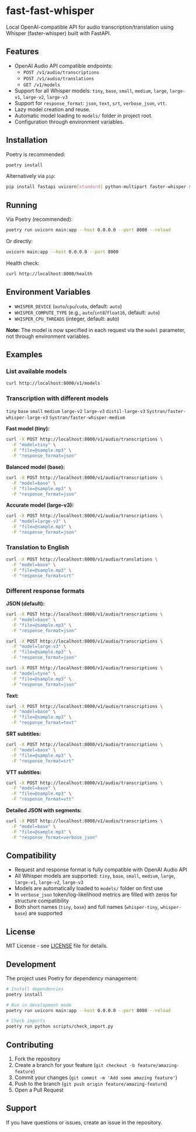 # fast-fast-whisper

Local OpenAI-compatible API for audio transcription/translation using Whisper (faster-whisper) built with FastAPI.

## Features

- OpenAI Audio API compatible endpoints:
  - `POST /v1/audio/transcriptions`
  - `POST /v1/audio/translations`
  - `GET /v1/models`
- Support for all Whisper models: `tiny`, `base`, `small`, `medium`, `large`, `large-v1`, `large-v2`, `large-v3`
- Support for `response_format`: `json`, `text`, `srt`, `verbose_json`, `vtt`.
- Lazy model creation and reuse.
- Automatic model loading to `models/` folder in project root.
- Configuration through environment variables.

## Installation

Poetry is recommended:

```bash
poetry install
```

Alternatively via `pip`:

```bash
pip install fastapi uvicorn[standard] python-multipart faster-whisper srt webvtt-py
```

## Running

Via Poetry (recommended):

```bash
poetry run uvicorn main:app --host 0.0.0.0 --port 8000 --reload
```

Or directly:

```bash
uvicorn main:app --host 0.0.0.0 --port 8000
```

Health check:

```bash
curl http://localhost:8000/health
```

## Environment Variables

- `WHISPER_DEVICE` (`auto`/`cpu`/`cuda`, default: `auto`)
- `WHISPER_COMPUTE_TYPE` (e.g., `auto`/`int8`/`float16`, default: `auto`)
- `WHISPER_CPU_THREADS` (integer, default: auto)

**Note:** The model is now specified in each request via the `model` parameter, not through environment variables.

## Examples

### List available models

```bash
curl http://localhost:8000/v1/models
```

### Transcription with different models

`tiny` `base` `small` `medium` `large-v2` `large-v3` `distil-large-v3` `Systran/faster-whisper-large-v3` `Systran/faster-whisper-medium`

**Fast model (tiny):**

```bash
curl -X POST http://localhost:8000/v1/audio/transcriptions \
  -F "model=tiny" \
  -F "file=@sample.mp3" \
  -F "response_format=json"
```

**Balanced model (base):**

```bash
curl -X POST http://localhost:8000/v1/audio/transcriptions \
  -F "model=base" \
  -F "file=@sample.mp3" \
  -F "response_format=json"
```

**Accurate model (large-v3):**

```bash
curl -X POST http://localhost:8000/v1/audio/transcriptions \
  -F "model=large-v3" \
  -F "file=@sample.mp3" \
  -F "response_format=json"
```

### Translation to English

```bash
curl -X POST http://localhost:8000/v1/audio/translations \
  -F "model=base" \
  -F "file=@sample.mp3" \
  -F "response_format=srt"
```

### Different response formats

**JSON (default):**

```bash
curl -X POST http://localhost:8000/v1/audio/transcriptions \
  -F "model=base" \
  -F "file=@sample.mp3" \
  -F "response_format=json"
```

```bash
curl -X POST http://localhost:8000/v1/audio/transcriptions \
  -F "model=large-v3" \
  -F "file=@sample.mp3" \
  -F "response_format=json"
```

```bash
curl -X POST http://localhost:8000/v1/audio/transcriptions \
  -F "model=tyne" \
  -F "file=@sample.mp3" \
  -F "response_format=json"
```

**Text:**

```bash
curl -X POST http://localhost:8000/v1/audio/transcriptions \
  -F "model=base" \
  -F "file=@sample.mp3" \
  -F "response_format=text"
```

**SRT subtitles:**

```bash
curl -X POST http://localhost:8000/v1/audio/transcriptions \
  -F "model=base" \
  -F "file=@sample.mp3" \
  -F "response_format=srt"
```

**VTT subtitles:**

```bash
curl -X POST http://localhost:8000/v1/audio/transcriptions \
  -F "model=base" \
  -F "file=@sample.mp3" \
  -F "response_format=vtt"
```

**Detailed JSON with segments:**

```bash
curl -X POST http://localhost:8000/v1/audio/transcriptions \
  -F "model=base" \
  -F "file=@sample.mp3" \
  -F "response_format=verbose_json"
```

## Compatibility

- Request and response format is fully compatible with OpenAI Audio API
- All Whisper models are supported: `tiny`, `base`, `small`, `medium`, `large`, `large-v1`, `large-v2`, `large-v3`
- Models are automatically loaded to `models/` folder on first use
- In `verbose_json` token/log-likelihood metrics are filled with zeros for structure compatibility
- Both short names (`tiny`, `base`) and full names (`whisper-tiny`, `whisper-base`) are supported

## License

MIT License - see [LICENSE](LICENSE) file for details.

## Development

The project uses Poetry for dependency management:

```bash
# Install dependencies
poetry install

# Run in development mode
poetry run uvicorn main:app --host 0.0.0.0 --port 8000 --reload

# Check imports
poetry run python scripts/check_import.py
```

## Contributing

1. Fork the repository
2. Create a branch for your feature (`git checkout -b feature/amazing-feature`)
3. Commit your changes (`git commit -m 'Add some amazing feature'`)
4. Push to the branch (`git push origin feature/amazing-feature`)
5. Open a Pull Request

## Support

If you have questions or issues, create an issue in the repository.
